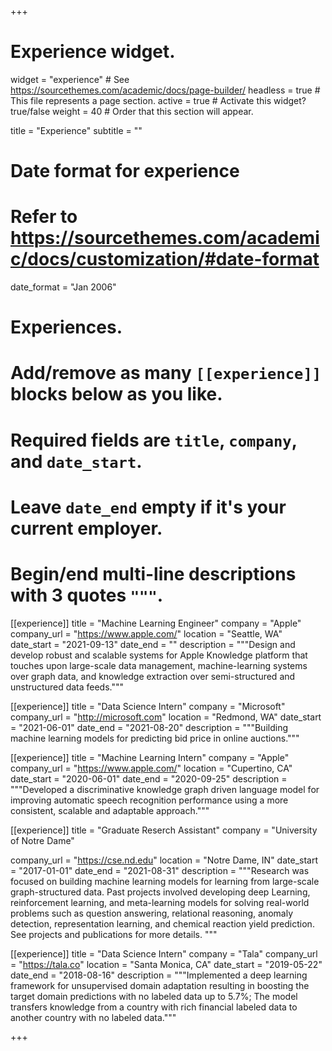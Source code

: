 +++
# Experience widget.
widget = "experience"  # See https://sourcethemes.com/academic/docs/page-builder/
headless = true  # This file represents a page section.
active = true  # Activate this widget? true/false
weight = 40  # Order that this section will appear.

title = "Experience"
subtitle = ""

# Date format for experience
#   Refer to https://sourcethemes.com/academic/docs/customization/#date-format
date_format = "Jan 2006"

# Experiences.
#   Add/remove as many `[[experience]]` blocks below as you like.
#   Required fields are `title`, `company`, and `date_start`.
#   Leave `date_end` empty if it's your current employer.
#   Begin/end multi-line descriptions with 3 quotes `"""`.
[[experience]]
  title = "Machine Learning Engineer"
  company = "Apple"
  company_url = "https://www.apple.com/"
  location = "Seattle, WA"
  date_start = "2021-09-13"
  date_end = ""
  description = """Design and develop robust and scalable systems for Apple Knowledge platform that touches upon large-scale data management, machine-learning systems over graph data, and knowledge extraction over semi-structured and unstructured data feeds."""

[[experience]]
  title = "Data Science Intern"
  company = "Microsoft"
  company_url = "http://microsoft.com"
  location = "Redmond, WA"
  date_start = "2021-06-01"
  date_end = "2021-08-20"
  description = """Building machine learning models for predicting bid price in online auctions."""

[[experience]]
  title = "Machine Learning Intern"
  company = "Apple"
  company_url = "https://www.apple.com/"
  location = "Cupertino, CA"
  date_start = "2020-06-01"
  date_end = "2020-09-25"
  description = """Developed a discriminative knowledge graph driven language model for improving automatic speech recognition performance using a more consistent, scalable and adaptable approach."""
  
 
[[experience]]
  title = "Graduate Reserch Assistant"
  company = "University of Notre Dame"

  company_url = "https://cse.nd.edu"
  location = "Notre Dame, IN"
  date_start = "2017-01-01"
  date_end = "2021-08-31"
  description = """Research was focused on building machine learning models for learning from large-scale graph-structured data. Past projects involved developing deep Learning, reinforcement learning, and meta-learning models for solving real-world problems such as question answering, relational reasoning, anomaly detection, representation learning, and chemical reaction yield prediction. See projects and publications for more details.
  """

[[experience]]
  title = "Data Science Intern"
  company = "Tala"
  company_url = "https://tala.co"
  location = "Santa Monica, CA"
  date_start = "2019-05-22"
  date_end = "2018-08-16"
  description = """Implemented a deep learning framework for unsupervised domain adaptation resulting in boosting the target domain predictions with no labeled data up to 5.7%;  The model transfers knowledge from a country with rich financial labeled data to another country with no labeled data."""

+++
